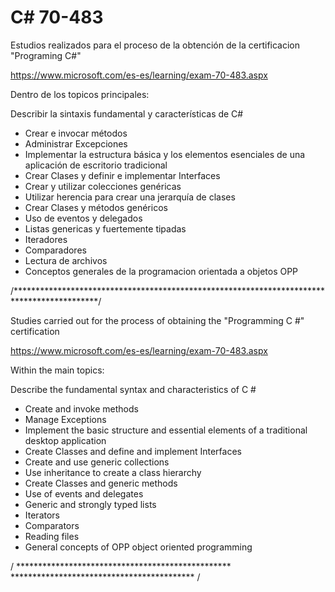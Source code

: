 # C# 70-483

Estudios realizados para el proceso de la obtención de la certificacion "Programing C#"

https://www.microsoft.com/es-es/learning/exam-70-483.aspx

Dentro de los topicos principales: 

Describir la sintaxis fundamental y características de C#
* Crear e invocar métodos
* Administrar Excepciones
* Implementar la estructura básica y los elementos esenciales de una aplicación de escritorio tradicional
* Crear Clases y definir e implementar Interfaces
* Crear y utilizar colecciones genéricas
* Utilizar herencia para crear una jerarquía de clases
* Crear Clases y métodos genéricos
* Uso de eventos y delegados
* Listas genericas y fuertemente tipadas
* Iteradores
* Comparadores
* Lectura de archivos
* Conceptos generales de la programacion orientada a objetos OPP

/*******************************************************************************************/

Studies carried out for the process of obtaining the "Programming C #" certification

https://www.microsoft.com/es-es/learning/exam-70-483.aspx

Within the main topics:

Describe the fundamental syntax and characteristics of C #
* Create and invoke methods
* Manage Exceptions
* Implement the basic structure and essential elements of a traditional desktop application
* Create Classes and define and implement Interfaces
* Create and use generic collections
* Use inheritance to create a class hierarchy
* Create Classes and generic methods
* Use of events and delegates
* Generic and strongly typed lists
* Iterators
* Comparators
* Reading files
* General concepts of OPP object oriented programming

/ ************************************************* ****************************************** /
